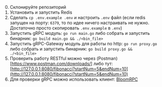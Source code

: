 0) Склонируйте репозиторий
1) Установить и запустить Redis
2) Сделать `cp .env.example .env` и настроить `.env` файл (если redis запущен на порту: `6379`, то по идее ничего
   настраивать не нужно. Достаточно просто скопировать `.env.example` в `.env`)
3) Запустить gRPC модуль: `go run main.go` либо собрать и запустить бинарник: `go build main.go && ./<bin_file>`
4) Запустить gRPC-Gateway модуль для работы по http: `go run proxy.go` либо собрать и запустить
   бинарник: `go build proxy.go && ./<bin_file>`
5) Проверить работу RESTful можно через (Postman)[https://www.postman.com/downloads/] либо
   тут: [http://127.0.0.1:8080/fibonacci?startNum=5&endNum=10](http://127.0.0.1:8080/fibonacci?startNum=5&endNum=10)
6) Для проверки gRPC можно использовать клиент: [BloomRPC](https://github.com/uw-labs/bloomrpc/releases)
